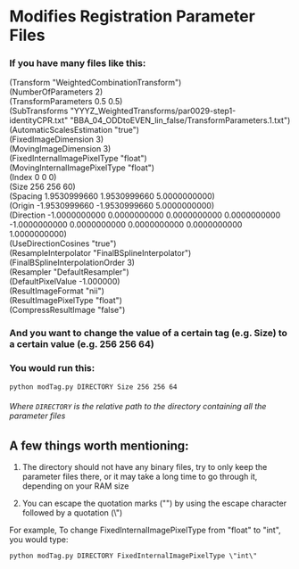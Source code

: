 # Modifies Registration Parameter Files

### If you have many files like this:

(Transform "WeightedCombinationTransform")<br />
(NumberOfParameters 2)<br />
(TransformParameters 0.5 0.5)<br />
(SubTransforms "YYYZ_WeightedTransforms/par0029-step1-identityCPR.txt" "BBA_04_ODDtoEVEN_lin_false/TransformParameters.1.txt")<br />
(AutomaticScalesEstimation "true")<br />
(FixedImageDimension 3)<br />
(MovingImageDimension 3)<br />
(FixedInternalImagePixelType "float")<br />
(MovingInternalImagePixelType "float")<br />
(Index 0 0 0)<br />
(Size 256 256 60)<br />
(Spacing 1.9530999660 1.9530999660 5.0000000000)<br />
(Origin -1.9530999660 -1.9530999660 5.0000000000)<br />
(Direction -1.0000000000 0.0000000000 0.0000000000 0.0000000000 -1.0000000000 0.0000000000 0.0000000000 0.0000000000 1.0000000000)<br />
(UseDirectionCosines "true")<br />
(ResampleInterpolator "FinalBSplineInterpolator")<br />
(FinalBSplineInterpolationOrder 3)<br />
(Resampler "DefaultResampler")<br />
(DefaultPixelValue -1.000000)<br />
(ResultImageFormat "nii")<br />
(ResultImagePixelType "float")<br />
(CompressResultImage "false")<br />

### And you want to change the value of a certain tag (e.g. Size) to a certain value (e.g. 256 256 64)

### You would run this:

`python modTag.py DIRECTORY Size 256 256 64`

###### Where `DIRECTORY` is the relative path to the directory containing all the parameter files

## A few things worth mentioning:

1) The directory should not have any binary files, try to only keep the parameter files there, or it may take a long time to go through it, depending on your RAM size

2) You can escape the quotation marks ("") by using the escape character followed by a quotation (\\")

For example, To change FixedInternalImagePixelType from "float" to "int", you would type:

`python modTag.py DIRECTORY FixedInternalImagePixelType \"int\"`